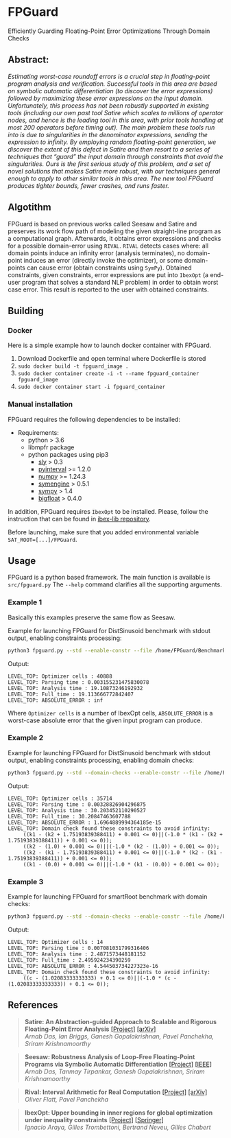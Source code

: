 # FPGuard
Efficiently Guarding Floating-Point Error Optimizations Through Domain Checks

## Abstract:

*Estimating worst-case roundoff errors is a crucial step in floating-point program analysis and verification. Successful tools in this area are based on symbolic automatic differentiation (to discover the error expressions) followed by maximizing these error expressions on the input domain. Unfortunately, this process has not been robustly supported in existing tools (including our own past tool Satire which scales to millions of operator nodes, and hence is the leading tool in this area, with prior tools handling at most 200 operators before timing out). The main problem these tools run into is due to singularities in the denominator expressions, sending the expression to infinity. By employing random floating-point generation, we discover the extent of this defect in Satire and then resort to a series of techniques that “guard” the input domain through constraints that avoid the singularities. Ours is the first serious study of this problem, and a set of novel solutions that makes Satire more robust, with our techniques general enough to apply to other similar tools in this area. The new tool FPGuard produces tighter bounds, fewer crashes, and runs faster.*

## Algotithm 

FPGuard is based on previous works called Seesaw and Satire and preserves its work flow path of modeling the given straight-line program as a computational
graph. Afterwards, it obtains error expressions and checks for a possible domain-error using `RIVAL`. `RIVAL` detects cases where: all domain points induce an infinity error (analysis terminates), no domain-point induces an error (directly invoke the optimizer), or some domain-points can cause error (obtain constraints using `SymPy`). Obtained constraints, given constraints, error expressions are put into `IbexOpt` (a end-user program that solves a standard NLP problem) in order to obtain worst case error. This result is reported to the user with obtained constraints.

## Building

### Docker

Here is a simple example how to launch docker container with FPGuard.

1) Download Dockerfile and open terminal where Dockerfile is stored
1) `sudo docker build -t fpguard_image .`
2) `sudo docker container create -i -t --name fpguard_container fpguard_image`
3) `sudo docker container start -i fpguard_container`

### Manual installation

FPGuard requires the following dependencies to be installed:

* Requirements:
	* python > 3.6
	* libmpfr package
	* python packages using pip3
		* [sly](https://github.com/dabeaz/sly) > 0.3
		* [pyinterval](https://pypi.org/project/pyinterval/) >= 1.2.0
		* [numpy](https://numpy.org/) >= 1.24.3
		* [symengine](https://github.com/symengine/symengine) > 0.5.1
		* [sympy](https://www.sympy.org/en/index.html) > 1.4
		* [bigfloat](https://pypi.org/project/bigfloat) > 0.4.0

In addition, FPGuard requires `IbexOpt` to be installed. Please, follow the instruction that can be found in [ibex-lib repository](https://github.com/ibex-team/ibex-lib).

Before launching, make sure that you added environmental variable `SAT_ROOT=[...]/FPGuard`.

## Usage

FPGuard is a python based framework. The main function is available is `src/fpguard.py` The `--help` command clarifies all the supporting arguments.

### Example 1

Basically this examples preserve the same flow as Seesaw.

Example for launching FPGuard for DistSinusoid benchmark with stdout output, enabling constraints processing:
```sh
python3 fpguard.py --std --enable-constr --file /home/FPGuard/Benchmarks/DistSinusoid/SAT/distsinusoid.txt
```
Output:
```
LEVEL_TOP: Optimizer cells : 40888
LEVEL_TOP: Parsing time : 0.003155231475830078
LEVEL_TOP: Analysis time : 19.10873246192932
LEVEL_TOP: Full_time : 19.113666772842407
LEVEL_TOP: ABSOLUTE_ERROR : inf
```
Where `Optimizer cells` is a number of IbexOpt cells, `ABSOLUTE_ERROR` is a worst-case absolute error that the given input program can produce.

### Example 2
Example for launching FPGuard for DistSinusoid benchmark with stdout output, enabling constraints processing, enabling domain checks:
```sh
python3 fpguard.py --std --domain-checks --enable-constr --file /home/FPGuard/Benchmarks/DistSinusoid/SAT/distsinusoid.txt
```
Output:
```
LEVEL_TOP: Optimizer cells : 35714
LEVEL_TOP: Parsing time : 0.00328826904296875
LEVEL_TOP: Analysis time : 30.203452110290527
LEVEL_TOP: Full_time : 30.20847463607788
LEVEL_TOP: ABSOLUTE_ERROR : 1.6964889994364185e-15
LEVEL_TOP: Domain check found these constraints to avoid infinity:
	 ((k1 - (k2 + 1.75193839388411) + 0.001 <= 0)||(-1.0 * (k1 - (k2 + 1.75193839388411)) + 0.001 <= 0));
	 ((k2 - (1.0) + 0.001 <= 0)||(-1.0 * (k2 - (1.0)) + 0.001 <= 0));
	 ((k2 - (k1 - 1.75193839388411) + 0.001 <= 0)||(-1.0 * (k2 - (k1 - 1.75193839388411)) + 0.001 <= 0));
	 ((k1 - (0.0) + 0.001 <= 0)||(-1.0 * (k1 - (0.0)) + 0.001 <= 0));
```
### Example 3
Example for launching FPGuard for smartRoot benchmark with domain checks:
```sh
python3 fpguard.py --std --domain-checks --enable-constr --file /home/FPGuard/Benchmarks/smartRoot/SAT/smartRoot.txt
```
Output:
```
LEVEL_TOP: Optimizer cells : 14
LEVEL_TOP: Parsing time : 0.007081031799316406
LEVEL_TOP: Analysis time : 2.4871573448181152
LEVEL_TOP: Full_time : 2.495924234390259
LEVEL_TOP: ABSOLUTE_ERROR : 4.544503734227323e-16
LEVEL_TOP: Domain check found these constraints to avoid infinity:
	 ((c - (1.02083333333333) + 0.1 <= 0)||(-1.0 * (c - (1.02083333333333)) + 0.1 <= 0));
```

## References

> **Satire: An Abstraction-guided Approach to Scalable and Rigorous Floating-Point Error Analysis** [[Project]](https://github.com/arnabd88/Satire) [[arXiv]](https://arxiv.org/abs/2004.11960)   
> *Arnab Das, Ian Briggs, Ganesh Gopalakrishnan, Pavel Panchekha, Sriram Krishnamoorthy*

> **Seesaw: Robustness Analysis of Loop-Free Floating-Point Programs via Symbolic Automatic Differentiation** [[Project]](https://github.com/arnabd88/Seesaw) [[IEEE]](https://ieeexplore.ieee.org/document/9556024)
> *Arnab Das, Tanmay Tirpankar, Ganesh Gopalakrishnan, Sriram Krishnamoorthy*   

> **Rival: Interval Arithmetic for Real Computation** [[Project]](https://github.com/herbie-fp/rival) [[arXiv]](https://arxiv.org/abs/2107.05784)   
> *Oliver Flatt, Pavel Panchekha*   

> **IbexOpt: Upper bounding in inner regions for global optimization under inequality constraints** [[Project]](https://github.com/ibex-team/ibex-lib) [[Springer]](https://link.springer.com/article/10.1007/s10898-014-0145-7)  
> *Ignacio Araya, Gilles Trombettoni, Bertrand Neveu, Gilles Chabert*    


